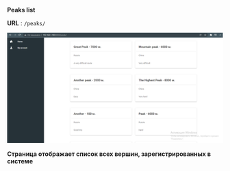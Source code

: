**Peaks list**

**URL** : `/peaks/`

![img.png](img.png)

**Страница отображает список всех вершин, зарегистрированных
в системе**